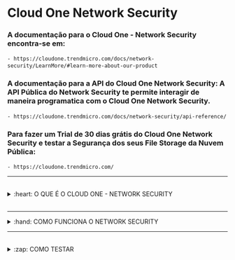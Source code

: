 # Cloud One Network Security

### A documentação para o Cloud One - Network Security encontra-se em: 

    - https://cloudone.trendmicro.com/docs/network-security/LearnMore/#learn-more-about-our-product


### A documentação para a API do Cloud One Network Security: A API Pública do Network Security te permite interagir de maneira programatica com o Cloud One Network Security. 

    - https://cloudone.trendmicro.com/docs/network-security/api-reference/


### Para fazer um Trial de 30 dias grátis do Cloud One Network Security e testar a Segurança dos seus File Storage da Nuvem Pública:

    - https://cloudone.trendmicro.com/


<hr />
<br />

<details>
  <summary>:heart: O QUE É O CLOUD ONE - NETWORK SECURITY </summary> 

<br />

<b>O QUE É O CLOUD ONE - NETWORK SECURITY:</b>

<ul> 

<li> Segurança IPS para camada de rede em nuvem </li>

<li> Segurança da camada de rede poderosa, integrada na rede de nuvem, permitindo que você inspecione tráfego de entrada e saída. </li>

<li> Conte rapidamente com segurança de nível empresarial para sua camada de rede, protegendo tudo em suas nuvens virtuais privadas (VPCs). Ao implementá-lo na rede em nuvem, você consegue proteger sua infraestrutura e segmentos de rede rapidamente e com facilidade, com segurança acionável que não atrapalha seu negócio ou seu tráfego. </li>

<li> Indo além dos sistemas tradicionais de prevenção de intrusões (IPS), ele traz virtual patching e detecção pós-invasão como parte integrante de uma plataforma sólida de segurança para nuvem híbrida. </li>

<li> O Network Security oferece cobertura líder do setor em vários vetores de ameaças, oferecendo proteção abrangente contra ameaças, incluindo patches virtuais, proteção contra vulnerabilidades, bloqueio de explorações e defesa de alta precisão contra ataques conhecidos e de zero-day </li>

<li> Usa de inteligência avançada de ameaças e análise de protocolos, detecção de anomalias, indicadores de comprometimento (IOC) e métodos clássicos baseados em assinatura para detectar e proteger você contra classes inteiras de ameaças e suas técnicas, além de ataques específicos. </li>

<li> Diferente de um firewall, você não precisa ver three-way handshakes, nem o início e o fim do tráfego. Você pode começar a inspeção de entrada e saída no meio do fluxo, obtendo proteção imediata. </li>

</ul>

<img src="img/Arquitetura-NS.PNG" alt="Arquitetura NS" width="80%"> </img>

</details>

<br />
<hr />

<details>
  <summary>:hand: COMO FUNCIONA O NETWORK SECURITY </summary>

<br />

<b>COMO FUNCIONA O NETWORK SECURITY? </b>

<b> Network Security na AWS </b>

Amazon Web Services (AWS) allows you to scale your network deployment as needed without investing in hardware appliances. Network Security is offered as an <a href="https://cloudone.trendmicro.com/docs/network-security/create-ami-instance/"> Amazon Machine Image (AMI) </a> . When you decide how to deploy Network Security in your network, we recommend that you choose one of the following deployment options.

Each deployment option is a reference architecture created for different common AWS environments. Choose the option that best suits your existing network structure and inspection needs. These deployment recommendations can also be modified to suit the individual requirements for your network.

    - Para saber mais sobre Recomendações de Deployment:
        - https://cloudone.trendmicro.com/docs/network-security/Deployment%20recommendations/

<b> Recommended deployment options: </b>

<a href="https://cloudone.trendmicro.com/docs/network-security/option1/"> <b> Option 1: Edge protection deployment (recommended): </b> </a> This deployment is designed to protect servers that primarily receive connections from the internet. <a href="https://trendmicro-tippingpoint.s3.amazonaws.com/documentation/pdfs/deployment_checklist_edge.pdf"> Deployment checklist. </a>

This deployment option is best suited to environments that require the following:

<ul> 

A simple network design that protects web servers.

Inspection between the VPC and the Internet as well as between the VPC and a VPN gateway.

A single VPC — this deployment option does not require Transit Gateways.

Third party appliance integration that follows AWS best practices.

</ul>

This deployment option does not indicate an IP address for the true source instance when a NAT Gateway is used.

<hr />

<a href="https://cloudone.trendmicro.com/docs/network-security/option2/"> <b> Option 2: Private VPC protection: </b> </a> This deployment is designed for AWS architectures that primarily send traffic from EC2 instances to the internet. <a href="https://trendmicro-tippingpoint.s3.amazonaws.com/documentation/pdfs/deployment_checklist_privateVPC.pdf"> Deployment checklist. </a>

This deployment option is best suited to environments that require the following:

<ul> 

Full visibility into source instance and internet destination.

A single set of Network Security instances that scale to thousands of workload VPCs and EC2 instances.

A slight variation on an AWS best practice architecture.

</ul>

This deployment option does not inspect inbound connections. Multiple Transit Gateways are recommended to ensure high availability. <a href="https://cloudone.trendmicro.com/docs/network-security/option2/#transitgw2"> Learn more. </a>

<hr />

<a href="https://cloudone.trendmicro.com/docs/network-security/option3/"> <b> Option 3: Public and private VPC protection: </b> </a> This deployment is designed to inspect all traffic that originates inside or outside of your network. Traffic is inspected in a services VPC between the Internet Gateway and the Workloads VPCs, which are connected by Transit Gateways. <a href="https://trendmicro-tippingpoint.s3.amazonaws.com/documentation/pdfs/deployment_checklist_public_privateVPC.pdf"> Deployment checklist. </a>

This deployment option is best suited to environments that require the following:

<ul>

Inspection of both inbound and outbound connections.

A flexible architecture that can be modified for specific environment needs.

A single set of Network Security instances that scale to thousands of workload VPCs and EC2 instances.

Security and internet access control with separate VPCs, which can be owned and maintained by separate organizations.

</ul>

This deployment option requires more network components, like VPCs, subnets, gateways, and route tables, than the other deployment options. Multiple Transit Gateways are recommended to ensure high availability. <a href="https://cloudone.trendmicro.com/docs/network-security/option3/#transitgw3"> Learn more. </a>

    - Para saber mais:

        - https://cloudone.trendmicro.com/docs/network-security/Choose%20a%20deployment%20option/

<hr />

<b> Deploy o Network Security instance na Microsoft Azure </b>

Network Security for Azure allows you to monitor and protect your network traffic by placing Network Security virtual appliances inline in your Azure virtual environment.

Depending on the deployment option you choose, high availability is ensured using Azure Function to monitor and reroute network traffic, manually rerouting traffic rules, or by load balancers. 

Manage your virtual appliances through the Cloud One – Network Security management interface. Use the Azure Monitor log analytics function and the command line interface to monitor the health of your web applications.

    - Para saber mais:
        - https://cloudone.trendmicro.com/docs/network-security/Azure_GettingStarted/

<b> Deployment Options: </b>

 <b> Edge protection deployment with Azure Application Gateway: </b> To deploy internet edge protection using Azure's Application Gateway and to inspect inbound and outbound traffic. In this deployment, Azure Application Gateway is internal (internet-facing) and uses public IP addresses. This deployment uses a hub-spoke topology.

    - Para saber mais:

        - https://cloudone.trendmicro.com/docs/network-security/Azure_Deployment1_ApplicationGateway/

<hr />

<b> Edge protection deployment with Azure Firewall: </b> This option describes how to deploy your Network Security virtual appliance behind the Azure Firewall to provide advanced network protection. In this topology, the Hub-VNet serves as the point of connectivity to the internet. The Azure virtual appliance lives in the Hub-VNet to share its inspection capability as a service for the Spoke-VNet(s).

    - Para saber mais:
        - https://cloudone.trendmicro.com/docs/network-security/Azure_Deployment1_Firewall/

<hr />

<b> Private VNet protection deployment: </b> This option describes how to deploy and configure a private VNet deployment in Azure. The private VNet deployment option inspects traffic between internal networks as opposed to inbound and outbound internet traffic. Virtual networks connect through VNet Peering so they can communicate with each other. Traffic inspection will begin after the network and User Defined Routes (UDRs) are set up, and all virtual machine resources within the spoke VNets will communicate with each other through Network Security.

    - Para saber mais:
        - https://cloudone.trendmicro.com/docs/network-security/Azure_Deployment2_PrivateVNet/

<hr />

<b> Scale set private VNet protection deployment: </b> This option describes how to deploy a scale set of virtual appliances using the private VNet deployment. Deploying a scale set behind the Azure Load Balancer provides additional layers of availability which translates to minimal disruption if a virtual appliance experiences an outage.

    - Para saber mais:
        - https://cloudone.trendmicro.com/docs/network-security/Azure_Deployment3_VMSS/
        
<hr />

<b> Scale set private VNet protection with Azure Firewall deployment: </b> This option describes how to deploy a scale set of virtual appliances behind the Azure Firewall to provide advanced network protection. Deploying a scale set behind the Azure Load Balancer provides additional layers of availability which translates to minimal disruption if a virtual appliance experiences an outage.

    - Para saber mais:
        - https://cloudone.trendmicro.com/docs/network-security/Azure_Deployment4_VMSS_Firewall/

<hr />

<b> Scale set edge deployment with Application Gateway: </b> This option describes how to deploy a scale set of virtual appliances with an Azure Application Gateway. The Application Gateway allows you to manage web application traffic. <a href="https://docs.microsoft.com/en-us/azure/application-gateway/overview"> Learn more. </a>

    - Para saber mais:
        - https://cloudone.trendmicro.com/docs/network-security/Azure_Deployment5_VMSS_AGW/


<i> <strong> <a href="https://cloudone.trendmicro.com/docs/network-security/Azure_high_availability/"> High availability (HA) </a> prevents network service disruption after a failure stops your virtual appliance from inspecting traffic. </strong> </i>

</details>

<hr />
<br />

<details>
  <summary>:zap: COMO TESTAR </summary>

<br />

<b> COMO TESTAR: </b>

    1. Manage Network Security instances in your VPC using CloudWatch;
    2. (Opcional) Set up a CloudWatch alarm;
    3. (Opcional) Azure Monitor;
    4. (Opcional) Viewing network events in Splunk;

<b> Manage Network Security instances in your VPC using CloudWatch: </b>

AWS CloudWatch is a tool, provided by Amazon, that enables you to manage your instances within your Amazon account. Use the CLI and the Network Security management interface in conjunction with CloudWatch to monitor and scale your Network Security instances.

    - Para saber mais:
        - https://cloudone.trendmicro.com/docs/network-security/Manage_Network_Security_instances/


<b> Set up a CloudWatch alarm: </b>

Network Security provides the ability to publish CloudWatch metric data with information about the current state of the virtual appliance. With this metric data, set up and configure a CloudWatch alarm to activate high availability in your network environment.

    - Para saber mais:
        - https://cloudone.trendmicro.com/docs/network-security/CloudWatch_high_availability/

<b> Azure Monitor: </b>

Azure Monitor is an analytics and insights tool that monitors the operational health of your applications and provides system-wide visibility of your Network Security deployment. Azure Monitor collects metrics and logs data for your Network Security virtual appliance by monitoring IPS and inspection events. Learn more about <a href="https://docs.microsoft.com/en-us/azure/azure-monitor/overview#:~:text=Azure%20Monitor%20maximizes%20the%20availability,cloud%20and%20on%2Dpremises%20environments.&text=Detect%20and%20diagnose%20issues%20across%20applications%20and%20dependencies%20with%20Application%20Insights."> Microsoft's Azure Monitor. </a>

<b>  Viewing network events in Splunk: </b>

You can configure the Network Security service so that it sends the IPS events that it generates to a Splunk server. Before starting this procedure, ensure that you have the Splunk application for Network Security installed. <a href="https://splunkbase.splunk.com/app/3532/"> Learn more. </a>

    - Para saber mais:
        - https://cloudone.trendmicro.com/docs/network-security/Connect_Splunk/

</details>